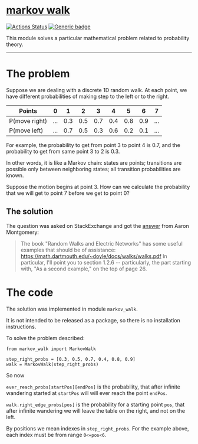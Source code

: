 # [markov walk](https://github.com/rtmigo/markov_walk#readme)
[![Actions Status](https://github.com/rtmigo/markov_walk/workflows/unit%20test/badge.svg?branch=master)](https://github.com/rtmigo/vien/actions)
[![Generic badge](https://img.shields.io/badge/Python-3.8+-blue.svg)](#)

This module solves a particular mathematical problem related to probability theory. 

----

# The problem

Suppose we are dealing with a discrete 1D random walk. At each point, we have different probabilities of
making step to the left or to the right.


|Points        | 0 | 1 | 2 | 3 | 4 | 5 | 6 | 7 |
|--------------|---|---|---|---|---|---|---|---|
|P(move right) |...|0.3|0.5|0.7|0.4|0.8|0.9|...|
|P(move left)  |...|0.7|0.5|0.3|0.6|0.2|0.1|...|


For example, the probability to get from point 3 to point 4 is 0.7, and the probability to get from same
point 3 to 2 is 0.3.

In other words, it is like a Markov chain: states are points; transitions are possible only between
neighboring states; all transition probabilities are known.

Suppose the motion begins at point 3. How can we calculate the probability that we will get to point 7
before we get to point 0?

## The solution

The question was asked on StackExchange and got the [answer](https://math.stackexchange.com/a/2912626) from Aaron Montgomery: 

> The book "Random Walks and Electric Networks" has some useful examples that should be of assistance:
> https://math.dartmouth.edu/~doyle/docs/walks/walks.pdf
> In particular, I'll point you to section 1.2.6 -- particularly, the part starting with, "As a second example,"
> on the top of page 26.

# The code

The solution was implemented in module `markov_walk`.

It is not intended to be released as a package, so there is no installation instructions.

To solve the problem described:

```python3
from markov_walk import MarkovWalk

step_right_probs = [0.3, 0.5, 0.7, 0.4, 0.8, 0.9]
walk = MarkovWalk(step_right_probs)
```

So now

`ever_reach_probs[startPos][endPos]` is the probability, that after
infinite wandering started at `startPos` will will ever reach the point `endPos`.

`walk.right_edge_probs[pos]` is the probability for a starting point `pos`, that after infinite wandering we will leave 
the table on the right, and not on the left.

By positions we mean indexes in `step_right_probs`. For the example above, each index must be from range `0<=pos<6`.

